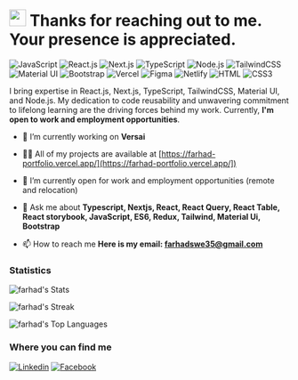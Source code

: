<h1><img src="https://emojis.slackmojis.com/emojis/images/1531849430/4246/blob-sunglasses.gif?1531849430" width="30"/> Thanks for reaching out to me. Your presence is appreciated.</h1>

![JavaScript](https://img.shields.io/badge/JavaScript-F7DF1E?style=flat-square&logo=javascript&logoColor=black)
![React.js](https://img.shields.io/badge/React.js-0081CB?style=flat-square&logo=react&logoColor=61DAFB)
![Next.js](https://img.shields.io/badge/Next.js-0081CB?style=flat-square&logo=react&logoColor=61DAFB)
![TypeScript](https://img.shields.io/badge/TypeScript-007ACC?style=flat-square&logo=typescript&logoColor=white)
![Node.js](https://img.shields.io/badge/Node.js-43853D?style=flat-square&logo=node.js&logoColor=white)
![TailwindCSS](https://img.shields.io/badge/Tailwind_CSS-38B2AC?style=flat-square&logo=tailwind-css&logoColor=white)
![Material UI](https://img.shields.io/badge/MUI-00C7B7?style=flat-square&logo=netlify&logoColor=white)
![Bootstrap](https://img.shields.io/badge/Bootstrap-563D7C?style=flat-square&logo=bootstrap&logoColor=white)
![Vercel](https://img.shields.io/badge/Vercel-00C7B7?style=flat-square&logo=netlify&logoColor=white)
![Figma](https://img.shields.io/badge/Figma-0081CB?style=flat-square&logo=netlify&logoColor=white)
![Netlify](https://img.shields.io/badge/Netlify-00C7B7?style=flat-square&logo=netlify&logoColor=white)
![HTML](https://img.shields.io/badge/HTML5-E34F26?style=flat-square&logo=html5&logoColor=white)
![CSS3](https://img.shields.io/badge/CSS3-1572B6?style=flat-square&logo=css3&logoColor=white)

I bring expertise in React.js, Next.js, TypeScript, TailwindCSS, Material UI, and Node.js. My dedication to code reusability and unwavering commitment to lifelong learning are the driving forces behind my work.
Currently, **I'm open to work and employment opportunities**.


- 🔭 I’m currently working on **Versai**

- 👨‍💻 All of my projects are available at [https://farhad-portfolio.vercel.app/](https://farhad-portfolio.vercel.app/])

- 👯 I’m currently open for work and employment opportunities (remote and relocation)

- 💬 Ask me about **Typescript, Nextjs, React, React Query, React Table, React storybook, JavaScript, ES6, Redux, Tailwind, Material Ui, Bootstrap**

- 📫 How to reach me **Here is my email: farhadswe35@gmail.com**
 

### Statistics
![farhad's Stats](https://github-readme-stats.vercel.app/api?username=Farhad16&theme=darcula&show_icons=true&hide_border=true&count_private=true)

![farhad's Streak](https://github-readme-streak-stats.herokuapp.com/?user=Farhad16&theme=darcula&hide_border=true)

![farhad's Top Languages](https://github-readme-stats.vercel.app/api/top-langs/?username=Farhad16&theme=darcula&show_icons=true&hide_border=true&layout=compact)

### Where you can find me

[![Linkedin](https://img.shields.io/badge/LinkedIn-0077B5?style=flat-square&logo=linkedin&logoColor=white)](https://www.linkedin.com/in/farhad16/) 
[![Facebook](https://img.shields.io/badge/Facebook-1877F2?style=flat-square&logo=facebook&logoColor=white)](https://facebook.com/farhad.hossain.swe)


